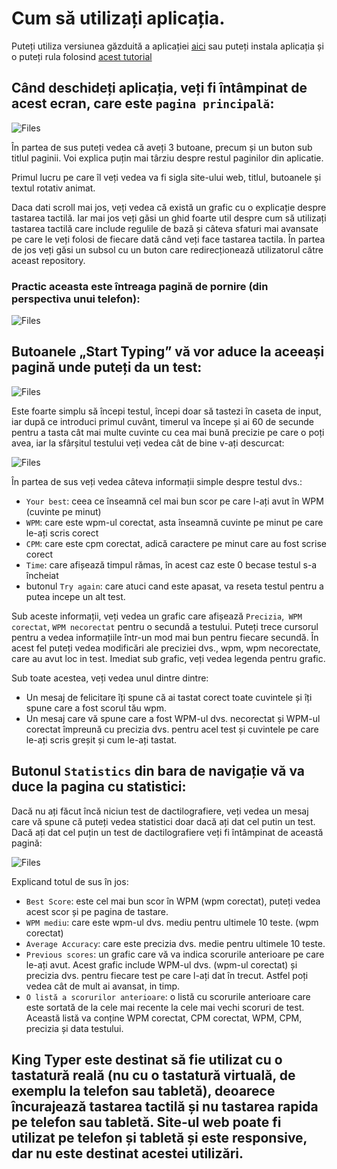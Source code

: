 # Cum să utilizați aplicația.

Puteți utiliza versiunea găzduită a aplicației [aici](https://king-typer.herokuapp.com/) sau puteți instala aplicația și o puteți rula folosind [acest tutorial](https://github.com/Vyctor661/king-typer/blob/docs/docs/tutorials/instalation.md)

## Când deschideți aplicația, veți fi întâmpinat de acest ecran, care este `pagina principală`:


![Files](https://github.com/Vyctor661/king-typer/blob/docs/docs/assets/homePagePreview.png)

În partea de sus puteți vedea că aveți 3 butoane, precum și un buton sub titlul paginii.
Voi explica puțin mai târziu despre restul paginilor din aplicatie.

Primul lucru pe care îl veți vedea va fi sigla site-ului web, titlul, butoanele și textul rotativ animat.

Daca dati scroll mai jos, veți vedea că există un grafic cu o explicație despre tastarea tactilă.
Iar mai jos veți găsi un ghid foarte util despre cum să utilizați tastarea tactilă care include regulile de bază și câteva sfaturi mai avansate pe care le veți folosi de fiecare dată când veți face tastarea tactila.
În partea de jos veți găsi un subsol cu ​​un buton care redirecționează utilizatorul către aceast repository.

### Practic aceasta este întreaga pagină de pornire (din perspectiva unui telefon):


![Files](https://github.com/Vyctor661/king-typer/blob/docs/docs/assets/responsiveness.png)

## Butoanele „Start Typing” vă vor aduce la aceeași pagină unde puteți da un test:


![Files](https://github.com/Vyctor661/king-typer/blob/docs/docs/assets/typingBox.png)

Este foarte simplu să începi testul, începi doar să tastezi în caseta de input, iar după ce introduci primul cuvânt, timerul va începe și ai 60 de secunde pentru a tasta cât mai multe cuvinte cu cea mai bună precizie pe care o poți avea, iar la sfârșitul testului veți vedea cât de bine v-ați descurcat:


![Files](https://github.com/Vyctor661/king-typer/blob/docs/docs/assets/typingBoxAfterTest.png)

În partea de sus veți vedea câteva informații simple despre testul dvs.:
- `Your best`: ceea ce înseamnă cel mai bun scor pe care l-ați avut în WPM (cuvinte pe minut)
- `WPM`: care este wpm-ul corectat, asta înseamnă cuvinte pe minut pe care le-ați scris corect
- `CPM`: care este cpm corectat, adică caractere pe minut care au fost scrise corect
- `Time`: care afișează timpul rămas, în acest caz este 0 becase testul s-a încheiat
- butonul `Try again`: care atuci cand este apasat, va reseta testul pentru a putea incepe un alt test.

Sub aceste informații, veți vedea un grafic care afișează `Precizia`,` WPM corectat`, `WPM necorectat` pentru o secundă a testului. Puteți trece cursorul pentru a vedea informațiile într-un mod mai bun pentru fiecare secundă. În acest fel puteți vedea modificări ale preciziei dvs., wpm, wpm necorectate, care au avut loc in test. Imediat sub grafic, veți vedea legenda pentru grafic.

Sub toate acestea, veți vedea unul dintre dintre:
- Un mesaj de felicitare îți spune că ai tastat corect toate cuvintele și îți spune care a fost scorul tău wpm.
- Un mesaj care vă spune care a fost WPM-ul dvs. necorectat și WPM-ul corectat împreună cu precizia dvs. pentru acel test și cuvintele pe care le-ați scris greșit și cum le-ați tastat.


## Butonul `Statistics` din bara de navigație vă va duce la pagina cu statistici:

Dacă nu ați făcut încă niciun test de dactilografiere, veți vedea un mesaj care vă spune că puteți vedea statistici doar dacă ați dat cel putin un test.
Dacă ați dat cel puțin un test de dactilografiere veți fi întâmpinat de această pagină:

![Files](https://github.com/Vyctor661/king-typer/blob/docs/docs/assets/statisticsPage.png)


Explicand totul de sus în jos:
- `Best Score`: este cel mai bun scor în WPM (wpm corectat), puteți vedea acest scor și pe pagina de tastare.
- `WPM mediu`: care este wpm-ul dvs. mediu pentru ultimele 10 teste. (wpm corectat)
- `Average Accuracy`: care este precizia dvs. medie pentru ultimele 10 teste.
- `Previous scores`: un grafic care vă va indica scorurile anterioare pe care le-ați avut. Acest grafic include WPM-ul dvs. (wpm-ul corectat) și precizia dvs. pentru fiecare test pe care l-ați dat în trecut. Astfel poți vedea cât de mult ai avansat, in timp.
- `O listă a scorurilor anterioare`: o listă cu scorurile anterioare care este sortată de la cele mai recente la cele mai vechi scoruri de test. Această listă va conține WPM corectat, CPM corectat, WPM, CPM, precizia și data testului.

## King Typer este destinat să fie utilizat cu o tastatură reală (nu cu o tastatură virtuală, de exemplu la telefon sau tabletă), deoarece încurajează tastarea tactilă și nu tastarea rapida pe telefon sau tabletă. Site-ul web poate fi utilizat pe telefon și tabletă și este responsive, dar nu este destinat acestei utilizări.